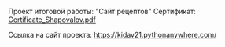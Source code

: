 Проект итоговой работы: "Сайт рецептов"
Сертификат:
[Certificate_Shapovalov.pdf](https://github.com/VadimShapovalov/recipesite/files/14241774/Certificate_Shapovalov.pdf)

Ссылка на сайт проекта:
https://kidav21.pythonanywhere.com/
